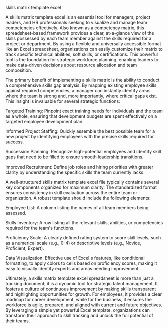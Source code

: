skills matrix template excel


A skills matrix template excel is an essential tool for managers, project leaders, and HR professionals seeking to visualize and manage team competencies effectively. Also known as a competency matrix, this spreadsheet-based framework provides a clear, at-a-glance view of the skills possessed by each team member against the skills required for a project or department. By using a flexible and universally accessible format like an Excel spreadsheet, organizations can easily customize their matrix to track specific technical abilities, soft skills, or certifications. This powerful tool is the foundation for strategic workforce planning, enabling leaders to make data-driven decisions about resource allocation and team composition.



The primary benefit of implementing a skills matrix is the ability to conduct a comprehensive skills gap analysis. By mapping existing employee skills against required competencies, a manager can instantly identify areas where the team is strong and, more importantly, where critical gaps exist. This insight is invaluable for several strategic functions:



    
Targeted Training: Pinpoint exact training needs for individuals and the team as a whole, ensuring that development budgets are spent effectively on a targeted employee development plan.

    
Informed Project Staffing: Quickly assemble the best possible team for a new project by identifying employees with the precise skills required for success.

    
Succession Planning: Recognize high-potential employees and identify skill gaps that need to be filled to ensure smooth leadership transitions.

    
Improved Recruitment: Define job roles and hiring priorities with greater clarity by understanding the specific skills the team currently lacks.





A well-structured skills matrix template excel file typically contains several key components organized for maximum clarity. The standardized format ensures consistency in skill evaluation across the entire team or organization. A robust template should include the following elements:



    
Employee List: A column listing the names of all team members being assessed.

    
Skills Inventory: A row listing all the relevant skills, abilities, or competencies required for the team's functions.

    
Proficiency Scale: A clearly defined rating system to score skill levels, such as a numerical scale (e.g., 0-4) or descriptive levels (e.g., Novice, Proficient, Expert).

    
Data Visualization: Effective use of Excel's features, like conditional formatting, to apply colors to cells based on proficiency scores, making it easy to visually identify experts and areas needing improvement.





Ultimately, a skills matrix template excel spreadsheet is more than just a tracking document; it is a dynamic tool for strategic talent management. It fosters a culture of continuous improvement by making skills transparent and highlighting opportunities for growth. For employees, it provides a clear roadmap for career development, while for the business, it ensures the workforce is agile, prepared, and aligned with current and future objectives. By leveraging a simple yet powerful Excel template, organizations can transform their approach to skill tracking and unlock the full potential of their teams.
